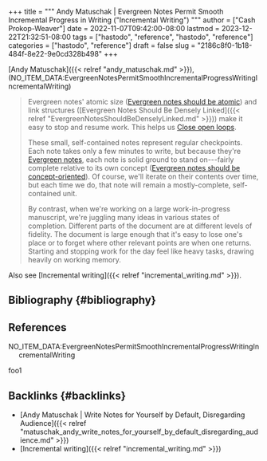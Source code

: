 +++
title = """
  Andy Matuschak | Evergreen Notes Permit Smooth Incremental Progress in Writing ("Incremental Writing")
  """
author = ["Cash Prokop-Weaver"]
date = 2022-11-07T09:42:00-08:00
lastmod = 2023-12-22T21:32:51-08:00
tags = ["hastodo", "reference", "hastodo", "reference"]
categories = ["hastodo", "reference"]
draft = false
slug = "2186c8f0-1b18-484f-8e22-9e0cd328b498"
+++

[Andy Matuschak]({{< relref "andy_matuschak.md" >}}), (NO_ITEM_DATA:EvergreenNotesPermitSmoothIncrementalProgressWritingIncrementalWriting)

> Evergreen notes' atomic size ([Evergreen notes should be atomic](https://notes.andymatuschak.org/z4Rrmh17vMBbauEGnFPTZSK3UmdsGExLRfZz1)) and link structures ([Evergreen Notes Should Be Densely Linked]({{< relref "EvergreenNotesShouldBeDenselyLinked.md" >}})) make it easy to stop and resume work. This helps us [Close open loops](https://notes.andymatuschak.org/z8d4eJNaKrVDGTFpqRnQUPRkexB7K6XbcffAV).
>
> These small, self-contained notes represent regular checkpoints. Each note takes only a few minutes to write, but because they're [Evergreen notes](https://notes.andymatuschak.org/z4SDCZQeRo4xFEQ8H4qrSqd68ucpgE6LU155C), each note is solid ground to stand on---fairly complete relative to its own concept ([Evergreen notes should be concept-oriented](https://notes.andymatuschak.org/z6bci25mVUBNFdVWSrQNKr6u7AZ1jFzfTVbMF)). Of course, we'll iterate on their contents over time, but each time we do, that note will remain a mostly-complete, self-contained unit.
>
> By contrast, when we're working on a large work-in-progress manuscript, we're juggling many ideas in various states of completion. Different parts of the document are at different levels of fidelity. The document is large enough that it's easy to lose one's place or to forget where other relevant points are when one returns. Starting and stopping work for the day feel like heavy tasks, drawing heavily on working memory.

Also see [Incremental writing]({{< relref "incremental_writing.md" >}}).


## Bibliography {#bibliography}

## References

<style>.csl-entry{text-indent: -1.5em; margin-left: 1.5em;}</style><div class="csl-bib-body">
  <div class="csl-entry">NO_ITEM_DATA:EvergreenNotesPermitSmoothIncrementalProgressWritingIncrementalWriting</div>
</div>

foo1


## Backlinks {#backlinks}

-   [Andy Matuschak | Write Notes for Yourself by Default, Disregarding Audience]({{< relref "matuschak_andy_write_notes_for_yourself_by_default_disregarding_audience.md" >}})
-   [Incremental writing]({{< relref "incremental_writing.md" >}})
